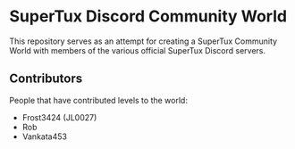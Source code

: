 # SuperTux Discord Community World

This repository serves as an attempt for creating a SuperTux Community World with members of the various official SuperTux Discord servers.

## Contributors

People that have contributed levels to the world:

* Frost3424 (JL0027)
* Rob
* Vankata453
